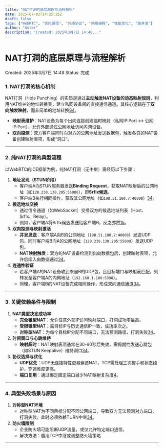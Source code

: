 ```yaml
---
title: "NAT打洞的底层原理与流程解析"
date: 2025-07-02T14:25:26Z
draft: false
tags: ["WebRTC", "实时通信", "网络协议", "网络编程", "性能优化", "高并发"]
author: "Aster"
description: "Created: 2025年3月7日 14:48..."
---
```


# NAT打洞的底层原理与流程解析

Created: 2025年3月7日 14:48
Status: 完成

### **1. NAT打洞的核心机制**

NAT打洞（Hole Punching）的实质是通过**主动触发NAT设备的动态映射规则**，利用NAT维护的地址转换表，建立私网设备间的直接通信通道。其核心逻辑在于**双向触发映射**，而非简单的地址转换[34](https://www.notion.so/@ref)。

- **映射表维护**：NAT设备为每个出向连接创建临时映射（私网IP:Port ↔ 公网IP:Port），允许外部通过公网地址访问内网设备。
- **双向探测**：双方客户端同时向对方的公网地址发送数据包，触发各自的NAT设备创建映射表项，形成“洞口”。

---

### **2. 纯NAT打洞的典型流程**

以WebRTC的ICE框架为例，纯NAT打洞（无中继）需经历以下步骤：

1. **地址发现（STUN阶段）**
    - 客户端A向STUN服务器发送**Binding Request**，获取NAT映射后的公网地址（如`120.230.130.205:55000`），即**Srflx候选**。
    - 客户端B执行相同操作，获取其公网地址（如`198.51.100.7:40000`）[34](https://www.notion.so/@ref)。
2. **候选地址交换**
    - 通过信令通道（如WebSocket）交换双方的候选地址列表（Host、Srflx、Relay）。
    - 例如，客户端A将Srflx候选发送给客户端B，反之亦然[15](https://www.notion.so/@ref)。
3. **双向探测与映射激活**
    - **并发发送**：客户端A向B的公网地址（`198.51.100.7:40000`）发送UDP包，同时客户端B向A的公网地址（`120.230.130.205:55000`）发送UDP包。
    - **NAT映射触发**：双方的NAT设备检测到出向数据包后，创建映射表项，允许后续入向数据通过[34](https://www.notion.so/@ref)。
4. **连通性验证**
    - 若客户端A的NAT设备收到来自B的UDP包，且目标端口与映射表匹配，则转发至客户端A的内网地址（`192.168.1.100:5000`）。
    - 同理，客户端B的NAT设备完成相同操作，形成双向通信通道[34](https://www.notion.so/@ref)。

---

### **3. 关键依赖条件与限制**

1. **NAT类型决定成功率**
    - **完全锥型NAT**：允许任意外部IP访问映射端口，打洞成功率最高。
    - **受限锥型NAT**：需目标IP与历史通信IP一致，成功率次之。
    - **对称型NAT**：为每个目标IP分配不同端口，无法预测路径，打洞失败[34](https://www.notion.so/@ref)。
2. **时间窗口与心跳维持**
    - **映射超时**：NAT映射表项通常在30-60秒后失效，需周期性发送心跳包（如STUN Keepalive）维持洞口[34](https://www.notion.so/@ref)。
3. **协议选择与优化**
    - **UDP优先**：UDP无连接特性更易穿透NAT，TCP需处理三次握手和状态维护，穿透难度更高。
    - **端口复用**：通过绑定固定端口减少NAT映射复杂度[4](https://www.notion.so/@ref)。

---

### **4. 典型失败场景与原因**

1. **对称型NAT环境**
    - 对称型NAT为不同目标分配不同公网端口，导致双方无法预测对方端口，打洞失败。此时必须依赖TURN中继[34](https://www.notion.so/@ref)。
2. **防火墙限制**
    - 企业防火墙可能阻断UDP流量，或仅允许特定端口通信。
    - 解决方法：启用TCP中继或调整防火墙策略

---
